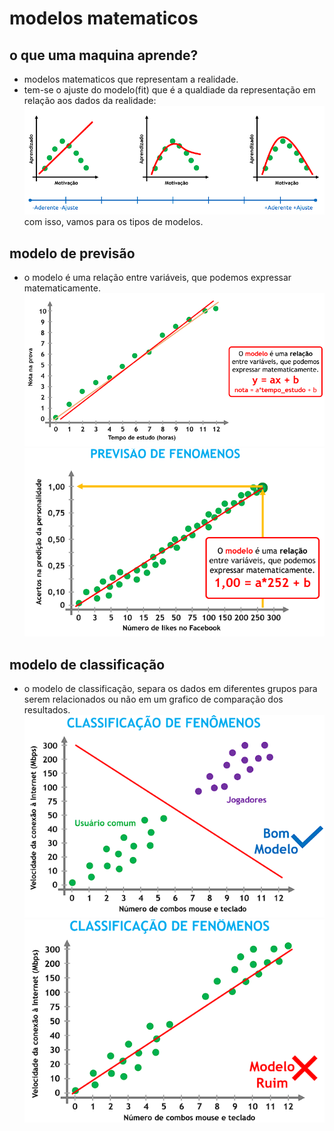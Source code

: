 # **modelos matematicos**
## **o que uma maquina aprende?**
  - modelos matematicos que representam a realidade.
  - tem-se o ajuste do modelo(fit) que é a qualdiade da representação em relação aos dados da realidade:
  ![ajuste fit](./imgs/ajusteFit.png) 
  com isso, vamos para os tipos de modelos.
  ## **modelo de previsão**
  - o modelo é uma relação entre variáveis, que podemos expressar matematicamente.
  ![modelo](imgs/modelo.png)
  ![previsao](imgs/previsao.png)
  ## **modelo de classificação**
  - o modelo de classificação, separa os dados em diferentes grupos para serem relacionados ou não em um grafico de comparação dos resultados.
  ![classificacao](imgs/classificacao.png)
  ![sem-classificacao](imgs/sem-classificacao.png)